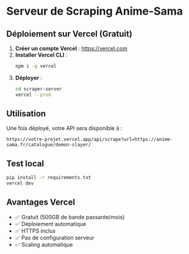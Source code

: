 # Serveur de Scraping Anime-Sama

## Déploiement sur Vercel (Gratuit)

1. **Créer un compte Vercel** : https://vercel.com
2. **Installer Vercel CLI** :
   ```bash
   npm i -g vercel
   ```
3. **Déployer** :
   ```bash
   cd scraper-server
   vercel --prod
   ```

## Utilisation

Une fois déployé, votre API sera disponible à :
```
https://votre-projet.vercel.app/api/scrape?url=https://anime-sama.fr/catalogue/demon-slayer/
```

## Test local

```bash
pip install -r requirements.txt
vercel dev
```

## Avantages Vercel
- ✅ Gratuit (500GB de bande passante/mois)
- ✅ Déploiement automatique
- ✅ HTTPS inclus
- ✅ Pas de configuration serveur
- ✅ Scaling automatique